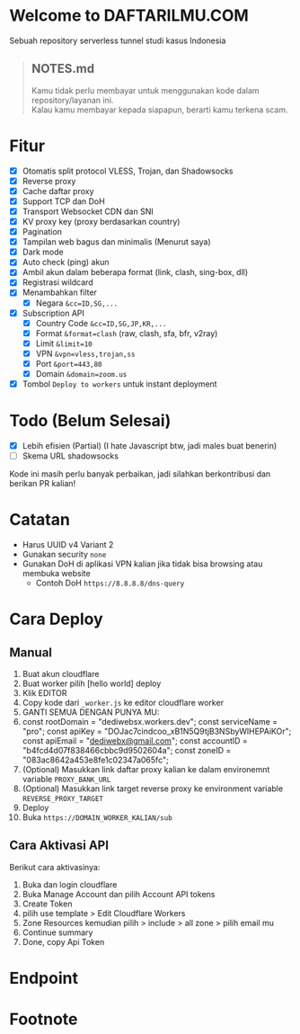 # Welcome to DAFTARILMU.COM

Sebuah repository serverless tunnel studi kasus Indonesia

> ## NOTES.md
>
> Kamu tidak perlu membayar untuk menggunakan kode dalam repository/layanan ini.  
> Kalau kamu membayar kepada siapapun, berarti kamu terkena scam.

# Fitur

- [x] Otomatis split protocol VLESS, Trojan, dan Shadowsocks
- [x] Reverse proxy
- [x] Cache daftar proxy
- [x] Support TCP dan DoH
- [x] Transport Websocket CDN dan SNI
- [x] KV proxy key (proxy berdasarkan country)
- [x] Pagination
- [x] Tampilan web bagus dan minimalis (Menurut saya)
- [x] Dark mode
- [x] Auto check (ping) akun
- [x] Ambil akun dalam beberapa format (link, clash, sing-box, dll)
- [x] Registrasi wildcard
- [x] Menambahkan filter
  - [x] Negara `&cc=ID,SG,...`
- [x] Subscription API
  - [x] Country Code `&cc=ID,SG,JP,KR,...`
  - [x] Format `&format=clash` (raw, clash, sfa, bfr, v2ray)
  - [x] Limit `&limit=10`
  - [x] VPN `&vpn=vless,trojan,ss`
  - [x] Port `&port=443,80`
  - [x] Domain `&domain=zoom.us`
- [x] Tombol `Deploy to workers` untuk instant deployment

# Todo (Belum Selesai)

- [x] Lebih efisien (Partial) (I hate Javascript btw, jadi males buat benerin)
- [ ] Skema URL shadowsocks

Kode ini masih perlu banyak perbaikan, jadi silahkan berkontribusi dan berikan PR kalian!

# Catatan

- Harus UUID v4 Variant 2
- Gunakan security `none`
- Gunakan DoH di aplikasi VPN kalian jika tidak bisa browsing atau membuka website
  - Contoh DoH `https://8.8.8.8/dns-query`

# Cara Deploy

## Manual

1. Buat akun cloudflare
2. Buat worker pilih [hello world] deploy
3. Klik EDITOR
4. Copy kode dari `_worker.js` ke editor cloudflare worker
5. GANTI SEMUA DENGAN PUNYA MU:
6. const rootDomain = "dediwebsx.workers.dev"; 
const serviceName = "pro"; 
const apiKey = "DOJac7cindcoo_xB1N5Q9tjB3NSbyWlHEPAiKOr"; 
const apiEmail = "dediwebx@gmail.com"; 
const accountID = "b4fcd4d07f838466cbbc9d9502604a"; 
const zoneID = "083ac8642a453e8fe1c02347a065fc"; 
7. (Optional) Masukkan link daftar proxy kalian ke dalam environemnt variable `PROXY_BANK_URL`
8. (Optional) Masukkan link target reverse proxy ke environment variable `REVERSE_PROXY_TARGET`
9. Deploy
10. Buka `https://DOMAIN_WORKER_KALIAN/sub`




## Cara Aktivasi API

Berikut cara aktivasinya:
1. Buka dan login cloudflare
2. Buka Manage Account dan pilih Account API tokens
3. Create Token
4. pilih use template > Edit Cloudflare Workers
5. Zone Resources kemudian pilih > include > all zone > pilih email mu
6. Continue summary
7. Done, copy Api Token 






# Endpoint



# Footnote

